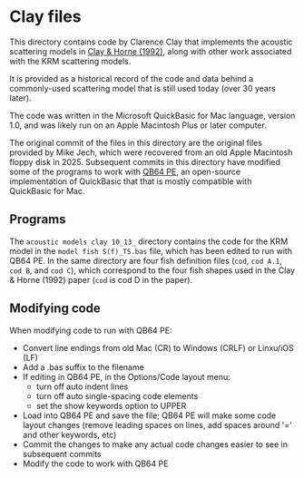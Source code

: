 # Clay files

This directory contains code by Clarence Clay that implements
the acoustic scattering models in [Clay & Horne (1992)](https://doi.org/10.1121/1.404903), along with other work associated with the KRM scattering models.

It is provided as a historical record of the code and data behind a commonly-used scattering model that is still used today (over 30 years later).

The code was written in the Microsoft QuickBasic for Mac language, version 1.0, and was likely run on an Apple Macintosh Plus or later computer. 

The original commit of the files in this directory are the original files provided by Mike Jech, which were recovered from an old Apple Macintosh floppy disk in 2025. Subsequent commits in this directory have modified some of the programs to work with [QB64 PE](https://www.qb64phoenix.com/), an open-source implementation of QuickBasic that that is mostly compatible with QuickBasic for Mac.

## Programs

The `acoustic models clay 10_13_` directory contains the code for the KRM model in the `model fish S(f)_TS.bas` file, which has been edited to run with QB64 PE. In the same directory are four fish definition files (`cod`, `cod A.1`, `cod B`, and `cod C`), which correspond to the four fish shapes used in the Clay & Horne (1992) paper (`cod` is cod D in the paper).

## Modifying code

When modifying code to run with QB64 PE:

- Convert line endings from old Mac (CR) to Windows (CRLF) or Linxu/iOS (LF)
- Add a .bas suffix to the filename
- If editing in QB64 PE, in the Options/Code layout menu:
  - turn off auto indent lines
  - turn off auto single-spacing code elements
  - set the show keywords option to UPPER 
- Load into QB64 PE and save the file; QB64 PE will make some code layout changes (remove leading spaces on lines, add spaces around '=' and other keywords, etc)
- Commit the changes to make any actual code changes easier to see in subsequent commits
- Modify the code to work with QB64 PE
